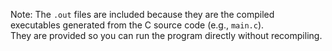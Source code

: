 Note: The `.out` files are included because they are the compiled executables generated from the C source code (e.g., `main.c`).  
They are provided so you can run the program directly without recompiling.
